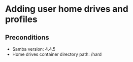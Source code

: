 Adding user home drives and profiles
====


Preconditions
----
* Samba version: 4.4.5
* Home drives container directory path: /hard

